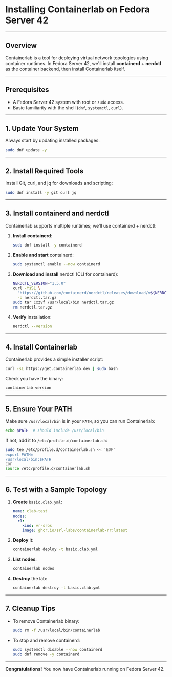 # Installing Containerlab on Fedora Server 42

---

## Overview

Containerlab is a tool for deploying virtual network topologies using container runtimes. In Fedora Server 42, we'll install **containerd** + **nerdctl** as the container backend, then install Containerlab itself.

---

## Prerequisites

- A Fedora Server 42 system with root or `sudo` access.  
- Basic familiarity with the shell (`dnf`, `systemctl`, `curl`).

---

## 1. Update Your System

Always start by updating installed packages:

```bash
sudo dnf update -y
```

---

## 2. Install Required Tools

Install Git, curl, and jq for downloads and scripting:

```bash
sudo dnf install -y git curl jq
```

---

## 3. Install containerd and nerdctl

Containerlab supports multiple runtimes; we’ll use containerd + nerdctl:

1. **Install containerd**:

   ```bash
   sudo dnf install -y containerd
   ```

2. **Enable and start** containerd:

   ```bash
   sudo systemctl enable --now containerd
   ```

3. **Download and install** nerdctl (CLI for containerd):

   ```bash
   NERDCTL_VERSION="1.5.0"
   curl -fsSL \
     "https://github.com/containerd/nerdctl/releases/download/v${NERDCTL_VERSION}/nerdctl-${NERDCTL_VERSION}-linux-amd64.tar.gz" \
     -o nerdctl.tar.gz
   sudo tar Cxzvf /usr/local/bin nerdctl.tar.gz
   rm nerdctl.tar.gz
   ```

4. **Verify** installation:

   ```bash
   nerdctl --version
   ```

---

## 4. Install Containerlab

Containerlab provides a simple installer script:

```bash
curl -sL https://get.containerlab.dev | sudo bash
```

Check you have the binary:

```bash
containerlab version
```

---

## 5. Ensure Your PATH

Make sure `/usr/local/bin` is in your `PATH`, so you can run Containerlab:

```bash
echo $PATH  # should include /usr/local/bin
```

If not, add it to `/etc/profile.d/containerlab.sh`:

```bash
sudo tee /etc/profile.d/containerlab.sh << 'EOF'
export PATH=
/usr/local/bin:$PATH
EOF
source /etc/profile.d/containerlab.sh
```

---

## 6. Test with a Sample Topology

1. **Create** `basic.clab.yml`:

   ```yaml
   name: clab-test
   nodes:
     r1:
       kind: vr-sros
       image: ghcr.io/srl-labs/containerlab-rr:latest
   ```

2. **Deploy** it:

   ```bash
   containerlab deploy -t basic.clab.yml
   ```

3. **List nodes**:

   ```bash
   containerlab nodes
   ```

4. **Destroy** the lab:

   ```bash
   containerlab destroy -t basic.clab.yml
   ```

---

## 7. Cleanup Tips

- To remove Containerlab binary:

  ```bash
  sudo rm -f /usr/local/bin/containerlab
  ```

- To stop and remove containerd:

  ```bash
  sudo systemctl disable --now containerd
  sudo dnf remove -y containerd
  ```

---

**Congratulations!** You now have Containerlab running on Fedora Server 42.
